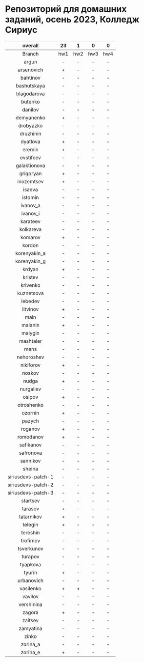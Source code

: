 
Репозиторий для домашних заданий, осень 2023, Колледж Сириус
============================================================

|overall|23|1|0|0|
| :---: | :---: | :---: | :---: | :---: |
|Branch|hw1|hw2|hw3|hw4|
|argun|-|-|-|-|
|arsenovich|+|-|-|-|
|bahtinov|-|-|-|-|
|bashutskaya|-|-|-|-|
|blagodarova|-|-|-|-|
|butenko|-|-|-|-|
|danilov|-|-|-|-|
|demyanenko|+|-|-|-|
|drobyazko|-|-|-|-|
|druzhinin|-|-|-|-|
|dyatlova|+|-|-|-|
|eremin|+|-|-|-|
|evstifeev|-|-|-|-|
|galaktionova|-|-|-|-|
|grigoryan|+|-|-|-|
|inozemtsev|+|-|-|-|
|isaeva|-|-|-|-|
|istomin|-|-|-|-|
|ivanov_a|-|-|-|-|
|ivanov_i|-|-|-|-|
|karateev|-|-|-|-|
|kolkareva|-|-|-|-|
|komarov|+|-|-|-|
|kordon|-|-|-|-|
|korenyakin_a|-|-|-|-|
|korenyakin_g|-|-|-|-|
|krdyan|+|-|-|-|
|kristev|-|-|-|-|
|krivenko|-|-|-|-|
|kuznetsova|-|-|-|-|
|lebedev|-|-|-|-|
|litvinov|+|-|-|-|
|main|-|-|-|-|
|malanin|+|-|-|-|
|malygin|-|-|-|-|
|mashtaler|-|-|-|-|
|mens|-|-|-|-|
|nehoroshev|-|-|-|-|
|nikiforov|+|-|-|-|
|noskov|-|-|-|-|
|nudga|+|-|-|-|
|nurgaliev|-|-|-|-|
|osipov|+|-|-|-|
|otroshenko|-|-|-|-|
|ozornin|+|-|-|-|
|pazych|-|-|-|-|
|roganov|+|-|-|-|
|romodanov|+|-|-|-|
|safikanov|-|-|-|-|
|safronova|-|-|-|-|
|sannikov|-|-|-|-|
|sheina|-|-|-|-|
|siriusdevs-patch-1|-|-|-|-|
|siriusdevs-patch-2|-|-|-|-|
|siriusdevs-patch-3|-|-|-|-|
|startsev|-|-|-|-|
|tarasov|+|-|-|-|
|tatarnikov|+|-|-|-|
|telegin|+|-|-|-|
|tereshin|-|-|-|-|
|trofimov|-|-|-|-|
|tsverkunov|-|-|-|-|
|turapov|-|-|-|-|
|tyapkova|-|-|-|-|
|tyurin|+|-|-|-|
|urbanovich|-|-|-|-|
|vasilenko|+|+|-|-|
|vavilov|-|-|-|-|
|vershinina|-|-|-|-|
|zagora|+|-|-|-|
|zaitsev|-|-|-|-|
|zamyatina|-|-|-|-|
|zinko|-|-|-|-|
|zorina_a|-|-|-|-|
|zorina_e|+|-|-|-|
